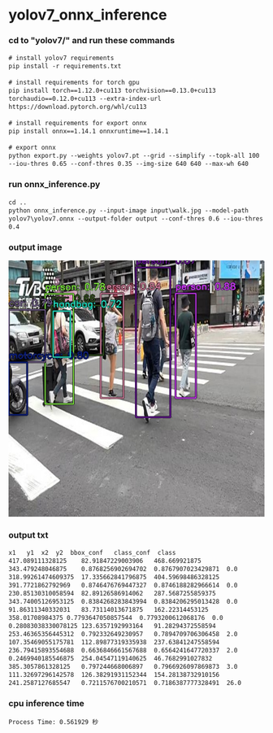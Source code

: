 # yolov7_onnx_inference

### cd to "yolov7/" and run these commands

<pre><code># install yolov7 requirements
pip install -r requirements.txt

# install requirements for torch gpu
pip install torch==1.12.0+cu113 torchvision==0.13.0+cu113 torchaudio==0.12.0+cu113 --extra-index-url https://download.pytorch.org/whl/cu113

# install requirements for export onnx
pip install onnx==1.14.1 onnxruntime==1.14.1
  
# export onnx
python export.py --weights yolov7.pt --grid --simplify --topk-all 100 --iou-thres 0.65 --conf-thres 0.35 --img-size 640 640 --max-wh 640 </code></pre>

### run onnx_inference.py
<pre><code>cd ..
python onnx_inference.py --input-image input\walk.jpg --model-path yolov7\yolov7.onnx --output-folder output --conf-thres 0.6 --iou-thres 0.4  
</code></pre>

### output image
![Alt text](/output/walk.jpg)

### output txt
<pre><code>x1	y1	x2	y2	bbox_conf	class_conf	class
417.089111328125	82.91847229003906	468.669921875	343.479248046875	0.8768256902694702	0.8767907023429871	0.0
318.99261474609375	17.335662841796875	404.59698486328125	391.7721862792969	0.8746476769447327	0.8746188282966614	0.0
230.85130310058594	82.89126586914062	287.5687255859375	343.74005126953125	0.8384268283843994	0.8384206295013428	0.0
91.86311340332031	83.73114013671875	162.22314453125	358.01708984375	0.7793647050857544	0.7793200612068176	0.0
0.28083038330078125	123.6357192993164	91.28294372558594	253.46365356445312	0.792332649230957	0.7894709706306458	2.0
107.35469055175781	112.89877319335938	237.63841247558594	236.79415893554688	0.6636846661567688	0.6564241647720337	2.0
0.2469940185546875	254.04547119140625	46.7682991027832	385.3057861328125	0.797244668006897	0.7966926097869873	3.0
111.32697296142578	126.38291931152344	154.28138732910156	241.2587127685547	0.7211576700210571	0.7186387777328491	26.0
</code></pre>

### cpu inference time
<pre><code>Process Time: 0.561929 秒
</code></pre>
